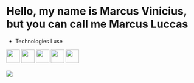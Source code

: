 <h1>Hello, my name is Marcus Vinicius, but you can call me Marcus Luccas</h1>
<ul>
  <li>Technologies I use</li>
</ul>
<div style="display: inline_block">
  <img style="width: 35px;" src="https://cdn.jsdelivr.net/gh/devicons/devicon@latest/icons/godot/godot-original.svg" />
  <img style="width: 35px;" src="https://cdn.jsdelivr.net/gh/devicons/devicon@latest/icons/html5/html5-original.svg" />
  <img style="width: 35px;" src="https://cdn.jsdelivr.net/gh/devicons/devicon@latest/icons/css3/css3-original.svg" />
  <img style="width: 35px;" src="https://cdn.jsdelivr.net/gh/devicons/devicon@latest/icons/csharp/csharp-original.svg" />
  <img style="width: 35px;" src="https://cdn.jsdelivr.net/gh/devicons/devicon@latest/icons/git/git-original.svg" /> 
</div>
<br>
<div style="display: inline_block">
  <img align="center" src="https://github-readme-stats.vercel.app/api/top-langs/?username=marcusluccas&layout=normal&langs_count=5&theme=tokyonight&custom_title="vinix_dev">
</div>

